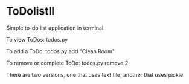 # ToDolistll
Simple to-do list application in terminal

To view ToDos:
todos.py

To add a ToDo:
todos.py add "Clean Room"

To remove or complete ToDo:
todos.py remove 2


There are two versions, one that uses text file, another that uses pickle
